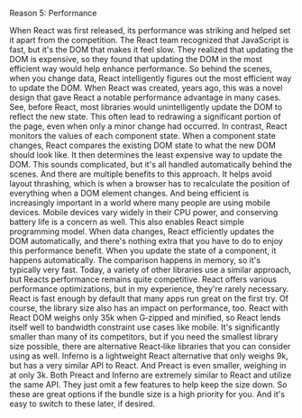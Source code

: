 Reason 5: Performance

When React was first released, its performance was striking and helped set it apart from the competition. The React team recognized that JavaScript is fast, but it's the DOM that makes it feel slow. They realized that updating the DOM is expensive, so they found that updating the DOM in the most efficient way would help enhance performance. So behind the scenes, when you change data, React intelligently figures out the most efficient way to update the DOM. When React was created, years ago, this was a novel design that gave React a notable performance advantage in many cases. See, before React, most libraries would unintelligently update the DOM to reflect the new state. This often lead to redrawing a significant portion of the page, even when only a minor change had occurred. In contrast, React monitors the values of each component state. When a component state changes, React compares the existing DOM state to what the new DOM should look like. It then determines the least expensive way to update the DOM. This sounds complicated, but it's all handled automatically behind the scenes. And there are multiple benefits to this approach. It helps avoid layout thrashing, which is when a browser has to recalculate the position of everything when a DOM element changes. And being efficient is increasingly important in a world where many people are using mobile devices. Mobile devices vary widely in their CPU power, and conserving battery life is a concern as well. This also enables React simple programming model. When data changes, React efficiently updates the DOM automatically, and there's nothing extra that you have to do to enjoy this performance benefit. When you update the state of a component, it happens automatically. The comparison happens in memory, so it's typically very fast. Today, a variety of other libraries use a similar approach, but Reacts performance remains quite competitive. React offers various performance optimizations, but in my experience, they're rarely necessary. React is fast enough by default that many apps run great on the first try. Of course, the library size also has an impact on performance, too. React with React DOM weighs only 35k when G‑zipped and minified, so React lends itself well to bandwidth constraint use cases like mobile. It's significantly smaller than many of its competitors, but if you need the smallest library size possible, there are alternative React‑like libraries that you can consider using as well. Inferno is a lightweight React alternative that only weighs 9k, but has a very similar API to React. And Preact is even smaller, weighing in at only 3k. Both Preact and Inferno are extremely similar to React and utilize the same API. They just omit a few features to help keep the size down. So these are great options if the bundle size is a high priority for you. And it's easy to switch to these later, if desired.
